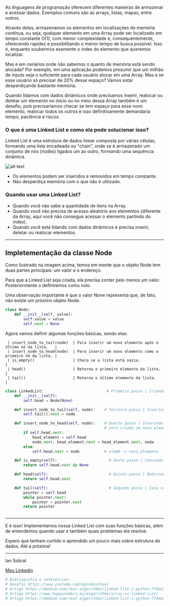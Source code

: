 <p>As linguagens de programação oferecem diferentes maneiras de armazenar e acessar dados. Exemplos comuns são as arrays, listas, mapas, entre outros.</p>

<p>Através delas, armazenamos os elementos em localizações de memória contínua, ou seja, qualquer elemento em uma Array pode ser localizado em tempo constante O(1), com menor complexidade e, consequentemente, oferecendo rapidez e possibilitando o menor tempo de busca possível. Isso é, enquanto soubermos examente o index do elemento que queremos localizar.</p> 

<p>Mas e em cenários onde não sabemos o quanto de memória está sendo alocada? Por exemplo, em uma aplicação podemos presumir que um milhão de inputs seja o suficiente para cada usuário alocar em uma Array. Mas e se esse usuário só precisar de 20% desse espaço? Vamos estar desperdiçando bastante memória.</p>

<p>Quando lidamos com dados dinâmicos onde precisamos inserir, realocar ou deletar um elemento no início ou no meio dessa Array também é um desafio, pois precisaríamos checar se tem espaço para esse novo elemento, realocar todos os outros e isso definitivamente demandaria tempo, paciência e riscos.</p>


### <b>O que é uma Linked List e como ela pode solucionar isso?</b>

<p>Linked List é uma estrutura de dados linear composta por várias células, formando uma lista encadeada ou "chain", onde se é armazenado um conjunto de nós (nodes) ligados um ao outro, formando uma sequência dinâmica.</p>

![alt text](https://codeforwin.org/wp-content/uploads/2015/09/Linked-list-nodes.png)

- Os elementos podem ser inseridos e removidos em tempo constante.
- Não desperdiça memória com o que não é utilizado.

### <b>Quando usar uma Linked List?</b>

- Quando você não sabe a quantidade de itens na Array.
- Quando você não precisa de acesso aleatório aos elementos (diferente da Array, aqui você não consegue acessar o elemento partindo do index).
- Quando você está lidando com dados dinâmicos e precisa inserir, deletar ou realocar elementos.


---

## Impletementação da classe Node

Como ilustrado na imagem acima, temos em mente que o objeto Node tem
duas partes principais: um valor e o endereço.

Para que a Linked List seja criada, ela precisa conter pelo menos um
valor. Posteriormente o definiremos como nulo.

Uma observação importante é que o valor None representa que, de fato,
não existe um próximo objeto Node.


``` python
class Node:
    def __init__(self, value):
        self.value = value
        self.next = None
```


Agora vamos definir algumas funções básicas, sendo elas:

     | insert_node_to_tail(node)  | Para inserir um novo elemento após o último nó da lista.   | 
     | insert_node_to_head(node)  | Para inserir um novo elemento como o primeiro nó da lista. | 
     | is_empty()                 | Checa se a lista está vazia.                               | 
     | head()                     | Retorna o primeiro elemento da lista.                      | 
     | tail()                     | Retorna o último elemento da lista.                        | 



``` python
class LinkedList:                            # Primeiro passo | Criando a classe e indentando o primeiro node nulo (Head) 
    def __init__(self):
        self.head = Node(None)

    def insert_node_to_tail(self, node):    # Terceiro passo | Inserindo o ultimo node (Tail)
        self.tail().next = node

    def insert_node_to_head(self, node):    # Quarto passo | Inserindo o primeiro node (Head). Caso possua algum elemento após ao nulo que já definimos, 
                                            # será criado um novo elemento e, após ele, é inserido nosso elemento 1 de Head. ex: elem0 (self.head) -> novo_elemento (node.next) -> elemento1 (head_element.next)
        if self.head.next:                    
            head_element = self.head
            node.next, head_element.next = head_element.next, node
        else:
            self.head.next = node           # elem0 -> novo_elemento

    def is_empty(self):                       # Sexto passo | Checando se o novo_elemento é nulo
        return self.head.next is None

    def head(self):                           # Quinto passo | Retornando o Head (elemento 1)
        return self.head.next

    def tail(self):                           # Segundo passo | Caso não possua próximo elemento, é retornado o head. Caso possua, é retornado o ultitmo (tail).
        pointer = self.head
        while pointer.next:                   
            pointer = pointer.next
        return pointer
        
```


------------------------------------------------------------------------

<p>E é isso! Implementamos nossa Linked List com suas funções básicas, além
de entendemos quando usar e também quais problemas ela resolve.</p>

<p>Espero que tenham curtido e aprendido um pouco mais sobre estrutura de
dados. Até a próxima!</p>

------------------------------------------------------------------------

Ian Sobral

[Meu Linkedin](https://www.linkedin.com/in/ian-sobral-0b54701a9/)



``` python
# Bibliografia e referências:
# Desafio https://www.youtube.com/mycodeschool
# Artigo https://medium.com/real-algorithms/linked-list-c-python-776ee340a357
# Artigo https://www.happycoders.eu/algorithms/array-vs-linked-list/
# Artigo https://medium.com/real-algorithms/linked-list-c-python-776ee340a357

```

